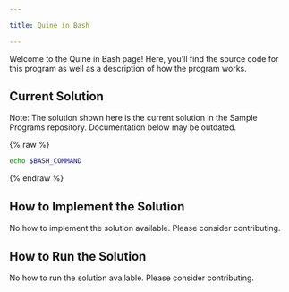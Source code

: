 ```yaml
---

title: Quine in Bash

---
```


Welcome to the Quine in Bash page! Here, you'll find the source code for this program as well as a description of how the program works.

## Current Solution

Note: The solution shown here is the current solution in the Sample Programs repository. Documentation below may be outdated.

{% raw %}

```Bash
echo $BASH_COMMAND

```

{% endraw %}

## How to Implement the Solution

No how to implement the solution available. Please consider contributing.

## How to Run the Solution

No how to run the solution available. Please consider contributing.